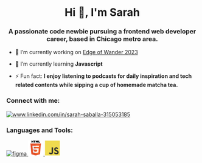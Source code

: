 <h1 align="center">Hi 👋, I'm Sarah</h1>
<h3 align="center">A passionate code newbie pursuing a frontend web developer career, based in Chicago metro area.</h3>

- 🔭 I’m currently working on [Edge of Wander 2023]( https://github.com/sarahjq-s/edge-of-wander-event )

- 🌱 I’m currently learning **Javascript**

- ⚡ Fun fact: **I enjoy listening to podcasts for daily inspiration and tech related contents while sipping a cup of homemade matcha tea.**

<h3 align="left">Connect with me:</h3>
<p align="left">
<a href="https://www.linkedin.com/in/sarah-saballa-315053185" target="blank"><img align="center" src="https://raw.githubusercontent.com/rahuldkjain/github-profile-readme-generator/master/src/images/icons/Social/linked-in-alt.svg" alt="www.linkedin.com/in/sarah-saballa-315053185" height="30" width="40" /></a>
</p>



<p align="left">
</p>

<h3 align="left">Languages and Tools:</h3>
<p align="left"> <a href="https://www.figma.com/" target="_blank" rel="noreferrer"> <img src="https://www.vectorlogo.zone/logos/figma/figma-icon.svg" alt="figma" width="40" height="40"/> </a> <a href="https://www.w3.org/html/" target="_blank" rel="noreferrer"> <img src="https://raw.githubusercontent.com/devicons/devicon/master/icons/html5/html5-original-wordmark.svg" alt="html5" width="40" height="40"/> </a> <a href="https://developer.mozilla.org/en-US/docs/Web/JavaScript" target="_blank" rel="noreferrer"> <img src="https://raw.githubusercontent.com/devicons/devicon/master/icons/javascript/javascript-original.svg" alt="javascript" width="40" height="40"/> </a> </p>

